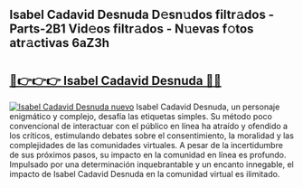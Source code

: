 ## Isabel Cadavid Desnuda D𝚎sn𝚞dos filtr𝚊dos - Parts-2B1 Vid𝚎os filtr𝚊dos - N𝚞evas f𝚘tos atr𝚊ctivas 6aZ3h

# <h2><a href="http://mb6xks.tromn.icu/?c=Isabel+Cadavid+Desnuda">🔗👉👉👉 Isabel Cadavid Desnuda 🔗🔗</a></h2>

[![Isabel Cadavid Desnuda nuevo](https://i.imgur.com/pEAQMta.gif)](http://mb6xks.tromn.icu/?c=Isabel+Cadavid+Desnuda)
Isabel Cadavid Desnuda, un personaje enigmático y complejo, desafía las etiquetas simples. Su método poco convencional de interactuar con el público en línea ha atraído y ofendido a los críticos, estimulando debates sobre el consentimiento, la moralidad y las complejidades de las comunidades virtuales. A pesar de la incertidumbre de sus próximos pasos, su impacto en la comunidad en línea es profundo. Impulsado por una determinación inquebrantable y un encanto innegable, el impacto de Isabel Cadavid Desnuda en la comunidad virtual es ilimitado.
